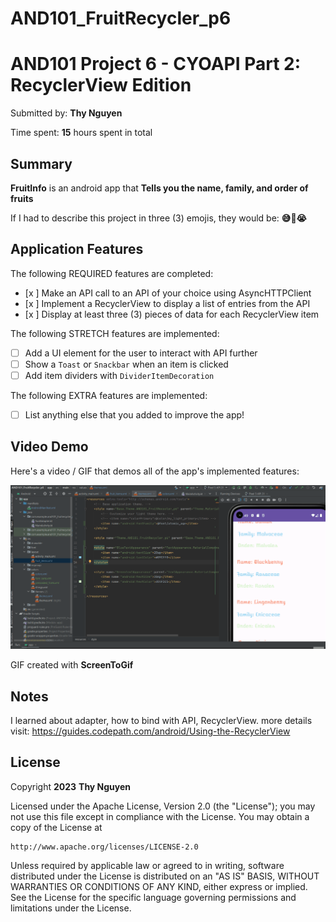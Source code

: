 # AND101_FruitRecycler_p6

# AND101 Project 6 - CYOAPI Part 2: RecyclerView Edition

Submitted by: **Thy Nguyen**

Time spent: **15** hours spent in total

## Summary

**FruitInfo** is an android app that **Tells you the name, family, and order of fruits**

If I had to describe this project in three (3) emojis, they would be: **😅🍉😭**

## Application Features

<!-- (This is a comment) Please be sure to change the [ ] to [x] for any features you completed.  If a feature is not checked [x], you might miss the points for that item! -->

The following REQUIRED features are completed:

- [x ] Make an API call to an API of your choice using AsyncHTTPClient
- [x ] Implement a RecyclerView to display a list of entries from the API
- [x ] Display at least three (3) pieces of data for each RecyclerView item

The following STRETCH features are implemented:

- [ ] Add a UI element for the user to interact with API further
- [ ] Show a `Toast` or `Snackbar` when an item is clicked
- [ ] Add item dividers with `DividerItemDecoration`

The following EXTRA features are implemented:

- [ ] List anything else that you added to improve the app!

## Video Demo

Here's a video / GIF that demos all of the app's implemented features:

![](https://github.com/CanhRauT/AND101_FruitStyle_p7/blob/master/FruitStyle_p7_AND101.gif)

GIF created with **ScreenToGif**


## Notes
I learned about adapter, how to bind with API, RecyclerView.
more details visit: https://guides.codepath.com/android/Using-the-RecyclerView

## License

Copyright **2023** **Thy Nguyen**

Licensed under the Apache License, Version 2.0 (the "License");
you may not use this file except in compliance with the License.
You may obtain a copy of the License at

    http://www.apache.org/licenses/LICENSE-2.0

Unless required by applicable law or agreed to in writing, software
distributed under the License is distributed on an "AS IS" BASIS,
WITHOUT WARRANTIES OR CONDITIONS OF ANY KIND, either express or implied.
See the License for the specific language governing permissions and
limitations under the License.
